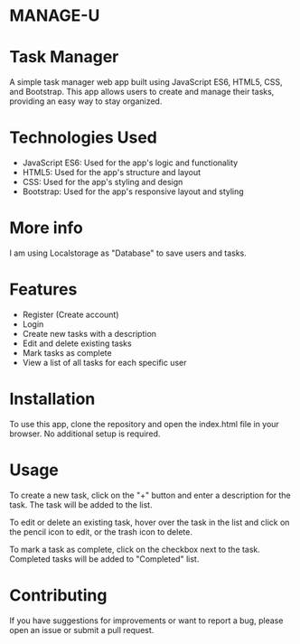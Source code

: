 # MANAGE-U

# Task Manager

A simple task manager web app built using JavaScript ES6, HTML5, CSS, and Bootstrap. This app allows users to create and manage their tasks, providing an easy way to stay organized.

# Technologies Used

- JavaScript ES6: Used for the app's logic and functionality
- HTML5: Used for the app's structure and layout
- CSS: Used for the app's styling and design
- Bootstrap: Used for the app's responsive layout and styling

# More info

I am using Localstorage as "Database" to save users and tasks.

# Features

- Register (Create account)
- Login
- Create new tasks with a description
- Edit and delete existing tasks
- Mark tasks as complete
- View a list of all tasks for each specific user

# Installation

To use this app, clone the repository and open the index.html file in your browser. No additional setup is required.

# Usage

To create a new task, click on the "+" button and enter a description for the task. The task will be added to the list.

To edit or delete an existing task, hover over the task in the list and click on the pencil icon to edit, or the trash icon to delete.

To mark a task as complete, click on the checkbox next to the task. Completed tasks will be added to "Completed" list.

# Contributing

If you have suggestions for improvements or want to report a bug, please open an issue or submit a pull request.
